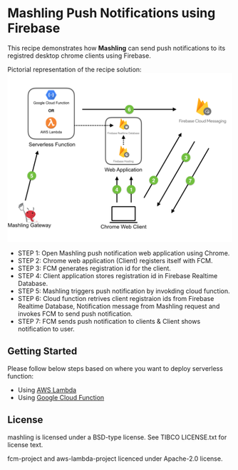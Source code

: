 # Mashling Push Notifications using Firebase

This recipe demonstrates how **Mashling** can send push notifications to its registred desktop chrome clients using Firebase.

Pictorial representation of the recipe solution:
![Screenshot](mashling_fcm.png)

* STEP 1: Open Mashling push notification web application using Chrome.
* STEP 2: Chrome web application (Client) registers itself with FCM.
* STEP 3: FCM generates registration id for the client.
* STEP 4: Client application stores registration id in Firebase Realtime Database.
* STEP 5: Mashling triggers push notification by invokding cloud function.
* STEP 6: Cloud function retrives client registraion ids from Firebase Realtime Database, Notification message from Mashling request and invokes FCM to send push notification.
* STEP 7: FCM sends push notification to clients & Client shows notification to user.

## Getting Started

Please follow below steps based on where you want to deploy serverless function:
* Using [AWS Lambda](/recipes/fcm/mashling-fcm-push-notifications/using_aws_lambda.md)
* Using [Google Cloud Function](/recipes/fcm/mashling-fcm-push-notifications/using_google_function.md)


## License
mashling is licensed under a BSD-type license. See TIBCO LICENSE.txt for license text.

fcm-project and aws-lambda-project licenced under Apache-2.0 license.